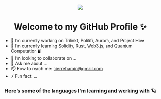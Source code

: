 <p align="center">
  <img src="https://c.tenor.com/YsOvD-moJhMAAAAd/benimaru-shinmon-fire-force.gif" />
</p>
<h1 align="center"> Welcome to my GitHub Profile ✨ </h1>
<p align="center">

- 🔭 I’m currently working on Trilinkt, Politifi, Aurora, and Project Hive
- 🌱 I’m currently learning Solidity, Rust, Web3.js, and Quantum Computation 🖥️
- 👯 I’m looking to collaborate on ...
- 💬 Ask me about ...
- 📫 How to reach me: pierreharbin@gmail.com
- ⚡ Fun fact: ...
</p>
<h3 align="center"> Here's some of the languages I'm learning and working with 🪐</h3>
